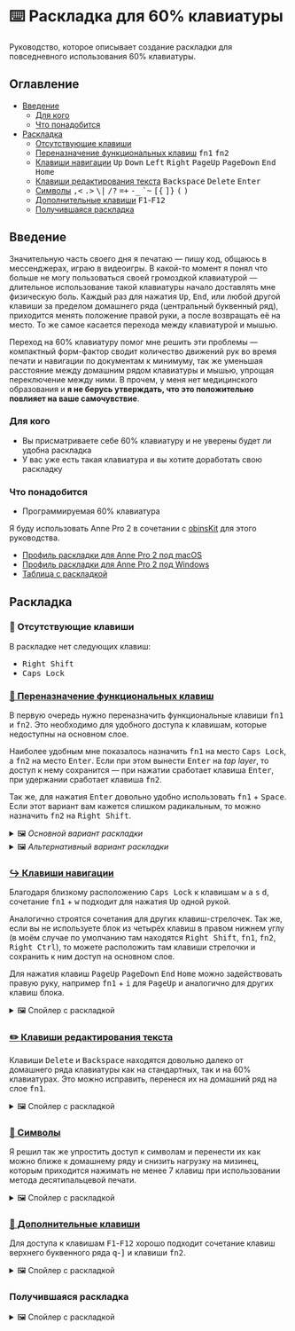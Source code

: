 # ⌨️ Раскладка для 60% клавиатуры

Руководство, которое описывает создание раскладки для повседневного использования 60% клавиатуры.

## Оглавление

* [Введение](#введение)
    * [Для кого](#для-кого)
    * [Что понадобится](#что-понадобится)
* [Раскладка](#раскладка)
    * [Отсутствующие клавиши](#-отсутствующие-клавиши)
    * [Переназначение функциональных клавиш](#-переназначение-функциональных-клавиш)
    <kbd>fn1</kbd> <kbd>fn2</kbd>
    * [Клавиши навигации](#%EF%B8%8F-клавиши-навигации)
     <kbd>Up</kbd> <kbd>Down</kbd> <kbd>Left</kbd> <kbd>Right</kbd> <kbd>PageUp</kbd>
     <kbd>PageDown</kbd> <kbd>End</kbd> <kbd>Home</kbd>
    * [Клавиши редактирования текста](#%EF%B8%8F-клавиши-редактирования-текста)
     <kbd>Backspace</kbd> <kbd>Delete</kbd> <kbd>Enter</kbd>
    * [Символы](#-символы)
     <kbd>,&lt;</kbd> <kbd>.&gt;</kbd> <kbd>\\&#124;</kbd> <kbd>/?</kbd>
     <kbd>=+</kbd> <kbd>-_</kbd> <kbd>\`~</kbd> <kbd>\[\{</kbd>
     <kbd>\]\}</kbd> <kbd>\(</kbd> <kbd>\)</kbd>
    * [Дополнительные клавиши](#-дополнительные-клавиши)
     <kbd>F1</kbd>-<kbd>F12</kbd>
    * [Получившаяся раскладка](#получившаяся-раскладка)


## Введение

Значительную часть своего дня я печатаю — пишу код, общаюсь в мессенджерах, играю в видеоигры. В какой-то момент я понял что больше не могу пользоваться своей громоздкой клавиатурой — длительное использование такой клавиатуры начало доставлять мне физическую боль. Каждый раз для нажатия <kbd>Up</kbd>, <kbd>End</kbd>, или любой другой клавиши за пределом домашнего ряда (центральный буквенный ряд), приходится менять положение правой руки, а после возвращать её на место. То же самое касается перехода между клавиатурой и мышью.

Переход на 60% клавиатуру помог мне решить эти проблемы — компактный форм-фактор сводит количество движений рук во время печати и навигации по документам к минимуму, так же уменьшая расстояние между домашним рядом клавиатуры и мышью, упрощая переключение между ними. В прочем, у меня нет медицинского образования и **я не берусь утверждать, что это положительно повлияет на ваше самочувствие**.

### Для кого

* Вы присматриваете себе 60% клавиатуру и не уверены будет ли удобна раскладка
* У вас уже есть такая клавиатура и вы хотите доработать свою раскладку

### Что понадобится

* Программируемая 60% клавиатура

Я буду использовать Anne Pro 2 в сочетании с [obinsKit](http://en.obins.net/obinskit) для этого руководства.

* [Профиль раскладки для Anne Pro 2 под macOS](https://github.com/astronautr/keyboard-layout/releases/download/v1.0.0/ap2_macOS.json)
* [Профиль раскладки для Anne Pro 2 под Windows](https://github.com/astronautr/keyboard-layout/releases/download/v1.0.0/ap2_Windows.json)
* [Таблица с раскладкой](./layout_table.md)


## Раскладка

### 🚫 Отсутствующие клавиши

В раскладке нет следующих клавиш:

* <kbd>Right Shift</kbd>
* <kbd>Caps Lock</kbd>

### [🔄 Переназначение функциональных клавиш](./layout_table.md#-основной-вариант-раскладки)

В первую очередь нужно переназначить функциональные клавиши <kbd>fn1</kbd> и <kbd>fn2</kbd>. Это необходимо для удобного доступа к клавишам, которые недоступны на основном слое.

Наиболее удобным мне показалось назначить <kbd>fn1</kbd> на место <kbd>Caps Lock</kbd>, а <kbd>fn2</kbd> на место <kbd>Enter</kbd>. Если при этом вынести <kbd>Enter</kbd> на *tap layer*, то доступ к нему сохранится — при нажатии сработает клавиша <kbd>Enter</kbd>, при удержании сработает клавиша <kbd>fn2</kbd>.

Так же, для нажатия <kbd>Enter</kbd> довольно удобно использовать <kbd>fn1</kbd> + <kbd>Space</kbd>.
Если этот вариант вам кажется слишком радикальным, то можно назначить <kbd>fn2</kbd> на <kbd>Right Shift</kbd>.

<details>
  <summary>🖼 <i>Основной вариант раскладки</i></summary>
  
  ![Основная раскладка клавиш fn1, fn2, Enter](/img/fn.jpg)
  ![Раскладка клавиш на tap layer](/img/tap.jpg)
</details>

<details>
  <summary>🖼 <i>Альтернативный вариант раскладки</i></summary>
  
  ![Альтернативная раскладка клавиш fn1, fn2](/img/fn-alt.jpg)
</details>


### [↪️ Клавиши навигации](./layout_table.md#-клавиши-навигации)

Благодаря близкому расположению <kbd>Caps Lock</kbd> к клавишам <kbd>w</kbd> <kbd>a</kbd> <kbd>s</kbd> <kbd>d</kbd>, сочетание <kbd>fn1</kbd> + <kbd>w</kbd> подходит для нажатия <kbd>Up</kbd> одной рукой.

Аналогично строятся сочетания для других клавиш-стрелочек. Так же, если вы не используете блок из четырёх клавиш в правом нижнем углу (в моём случае по умолчанию там находятся <kbd>Right Shift</kbd>, <kbd>fn1</kbd>, <kbd>fn2</kbd>, <kbd>Right Ctrl</kbd>), то можете расположить там клавиши стрелочки и сохранить к ним доступ на основном слое.

Для нажатия клавиш <kbd>PageUp</kbd> <kbd>PageDown</kbd> <kbd>End</kbd> <kbd>Home</kbd> можно задействовать правую руку, например <kbd>fn1</kbd> + <kbd>i</kbd> для <kbd>PageUp</kbd> и аналогично для других клавиш блока.

<details>
  <summary>🖼 Спойлер с раскладкой</summary>
  
  ![Раскладка клавиш навигации](/img/navigation.jpg)
</details>


### [✏️ Клавиши редактирования текста](./layout_table.md#-клавиши-редактирования-текста)

Клавиши <kbd>Delete</kbd> и <kbd>Backspace</kbd> находятся довольно далеко от домашнего ряда клавиатуры как на стандартных, так и на 60% клавиатурах. Это можно исправить, перенеся их на домашний ряд на слое <kbd>fn1</kbd>.

<details>
  <summary>🖼 Спойлер с раскладкой</summary>
  
  ![Раскладка клавиш редактирования](/img/editing.jpg)
</details>


### [🔣 Символы](./layout_table.md#-символы)

Я решил так же упростить доступ к символам и перенести их как можно ближе к домашнему ряду и снизить нагрузку на мизинец, которым приходится нажимать не менее 7 клавиш при использовании метода десятипальцевой печати.

<details>
  <summary>🖼 Спойлер с раскладкой</summary>
  
  ![Раскладка клавиш символов](/img/characters.jpg)
</details>


### [🔧 Дополнительные клавиши](./layout_table.md#-дополнительные-клавиши)

Для доступа к клавишам <kbd>F1</kbd>-<kbd>F12</kbd> хорошо подходит сочетание клавиш верхнего буквенного ряда <kbd>q</kbd>-<kbd>]</kbd> и клавиши <kbd>fn2</kbd>.

<details>
  <summary>🖼 Спойлер с раскладкой</summary>
  
  ![Раскладка клавиш f1-f12](/img/f1-f12.jpg)
</details>


### Получившаяся раскладка

<details>
  <summary>🖼 Спойлер с раскладкой</summary>

  ![Основной слой](/img/result-default.jpg)
  ![Слой fn1](/img/result-fn1.jpg)
  ![Слой fn2](/img/result-fn2.jpg)
  ![Tap layer](/img/result-tap.jpg)
</details>
